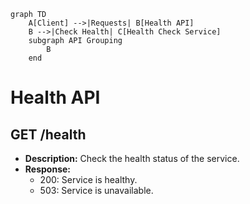 ```mermaid
graph TD
    A[Client] -->|Requests| B[Health API]
    B -->|Check Health| C[Health Check Service]
    subgraph API Grouping
        B
    end
```

# Health API

## GET /health
- **Description:** Check the health status of the service.
- **Response:**
  - 200: Service is healthy.
  - 503: Service is unavailable.